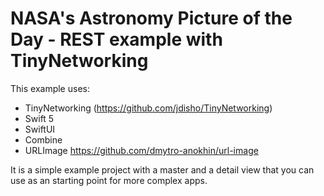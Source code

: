 #  NASA's Astronomy Picture of the Day -  REST example with TinyNetworking

This example uses: 
- TinyNetworking (https://github.com/jdisho/TinyNetworking)
- Swift 5
- SwiftUI
- Combine
- URLImage
https://github.com/dmytro-anokhin/url-image

It is a simple example project with a master and a detail view that you can use as an starting point for more complex apps.
